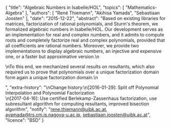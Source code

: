 {
    "title": "Algebraic Numbers in Isabelle/HOL",
    "topics": [
        "Mathematics-Algebra"
    ],
    "authors": [
        "René Thiemann",
        "Akihisa Yamada",
        "Sebastiaan Joosten"
    ],
    "date": "2015-12-22",
    "abstract": "Based on existing libraries for matrices, factorization of rational polynomials, and Sturm's theorem, we formalized algebraic numbers in Isabelle/HOL. Our development serves as an implementation for real and complex numbers, and it admits to compute roots and completely factorize real and complex polynomials, provided that all coefficients are rational numbers. Moreover, we provide two implementations to display algebraic numbers, an injective and expensive one, or a faster but approximative version.\n</p><p>\nTo this end, we mechanized several results on resultants, which also required us to prove that polynomials over a unique factorization domain form again a unique factorization domain.\n</p>",
    "extra-history": "\nChange history:\n[2016-01-29]: Split off Polynomial Interpolation and Polynomial Factorization<br>\n[2017-04-16]: Use certified Berlekamp-Zassenhaus factorization, use subresultant algorithm for computing resultants, improved bisection algorithm",
    "notify": "rene.thiemann@uibk.ac.at, ayamada@trs.cm.is.nagoya-u.ac.jp, sebastiaan.joosten@uibk.ac.at",
    "licence": "BSD"
}